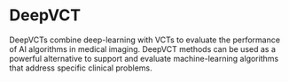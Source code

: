# DeepVCT
DeepVCTs combine deep-learning with VCTs to evaluate the performance of AI algorithms in medical imaging. DeepVCT methods can be used as a powerful alternative to support and evaluate machine-learning algorithms that address specific clinical problems. 
